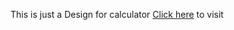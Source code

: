 This is just a Design for calculator
[Click here](https://dopedev32.github.io/Mini_Projects/Calculator/index.html) to visit
